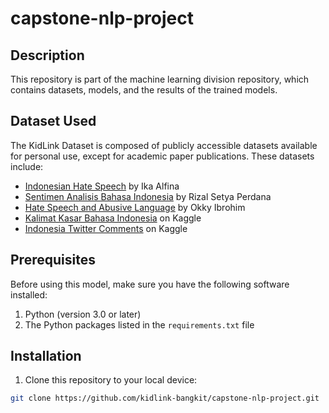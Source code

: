 # capstone-nlp-project

## Description

This repository is part of the machine learning division repository, which contains datasets, models, and the results of the trained models.

## Dataset Used

The KidLink Dataset is composed of publicly accessible datasets available for personal use, except for academic paper publications. These datasets include:

- [Indonesian Hate Speech](https://github.com/ialfina/id-hatespeech-detection) by Ika Alfina
- [Sentimen Analisis Bahasa Indonesia](https://github.com/rizalespe/Dataset-Sentimen-Analisis-Bahasa-Indonesia) by Rizal Setya Perdana
- [Hate Speech and Abusive Language](https://github.com/okkyibrohim/id-multi-label-hate-speech-and-abusive-language-detection) by Okky Ibrohim
- [Kalimat Kasar Bahasa Indonesia](https://www.kaggle.com/datasets/tsqfnfl/kalimat-kasar-bahasa-indonesia) on Kaggle
- [Indonesia Twitter Comments](https://www.kaggle.com/datasets/bondanvitto/indonesia-twitter-comment-labeled-with-ite-law) on Kaggle

## Prerequisites

Before using this model, make sure you have the following software installed:

1. Python (version 3.0 or later)
2. The Python packages listed in the `requirements.txt` file

## Installation

1. Clone this repository to your local device:

```bash
git clone https://github.com/kidlink-bangkit/capstone-nlp-project.git

